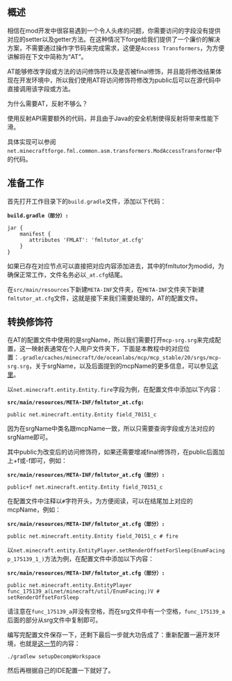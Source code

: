## 概述

相信在mod开发中很容易遇到一个令人头疼的问题，你需要访问的字段没有提供对应的setter以及getter方法。在这种情况下forge给我们提供了一个廉价的解决方案，不需要通过操作字节码来完成需求，这便是`Access Transformers`，为方便讲解将在下文中简称为“AT”。

AT能够修改字段或方法的访问修饰符以及是否被final修饰，并且能将修改结果体现在开发环境中，所以我们使用AT将访问修饰符修改为public后可以在源代码中直接调用该字段或方法。

为什么需要AT，反射不够么？

使用反射API需要额外的代码，并且由于Java的安全机制使得反射将带来性能下滑。

具体实现可以参阅`net.minecraftforge.fml.common.asm.transformers.ModAccessTransformer`中的代码。

## 准备工作

首先打开工作目录下的`build.gradle`文件，添加以下代码：

**`build.gradle（部分）:`**

```
jar {
    manifest {
	   attributes 'FMLAT': 'fmltutor_at.cfg'
    }
}
```

如果已存在对应节点可以直接把对应内容添加进去，其中的fmltutor为modid，为确保正常工作，文件名务必以`_at.cfg`结尾。

在`src/main/resources`下新建`META-INF`文件夹，在`META-INF`文件夹下新建`fmltutor_at.cfg`文件，这就是接下来我们需要处理的，AT的配置文件。

## 转换修饰符

在AT的配置文件中使用的是srgName，所以我们需要打开`mcp-srg.srg`来完成配置，这一映射表通常在个人用户文件夹下，下面是本教程中的对应位置：`.gradle/caches/minecraft/de/oceanlabs/mcp/mcp_stable/20/srgs/mcp-srg.srg`，关于srgName，以及后面提到的mcpName的更多信息，可以参见[这里](附录B-混淆与反射.md)。

以`net.minecraft.entity.Entity.fire`字段为例，在配置文件中添加以下内容：

**`src/main/resources/META-INF/fmltutor_at.cfg:`**

```
public net.minecraft.entity.Entity field_70151_c
```

因为在srgName中类名跟mcpName一致，所以只需要查询字段或方法对应的srgName即可。

其中public为改变后的访问修饰符，如果还需要增减final修饰符，在public后面加上+f或-f即可，例如：

**`src/main/resources/META-INF/fmltutor_at.cfg（部分）:`**

```
public+f net.minecraft.entity.Entity field_70151_c
```

在配置文件中注释以`#`字符开头，为方便阅读，可以在结尾加上对应的mcpName，例如：

**`src/main/resources/META-INF/fmltutor_at.cfg（部分）:`**

```
public net.minecraft.entity.Entity field_70151_c # fire
```

以`net.minecraft.entity.EntityPlayer.setRenderOffsetForSleep(EnumFacing p_175139_1_)`方法为例，在配置文件中添加以下内容：

**`src/main/resources/META-INF/fmltutor_at.cfg（部分）:`**

```
public net.minecraft.entity.EntityPlayer func_175139_a(Lnet/minecraft/util/EnumFacing;)V # setRenderOffsetForSleep
```

请注意在`func_175139_a`并没有空格，而在srg文件中有一个空格，`func_175139_a`后面的部分从srg文件中复制即可。

编写完配置文件保存一下，还剩下最后一步就大功告成了：重新配置一遍开发环境，也就是[这一节](1.1-配置你的工作环境.md)的内容：

```
./gradlew setupDecompWorkspace
```

然后再根据自己的IDE配置一下就好了。
